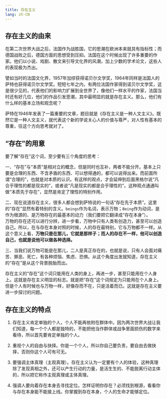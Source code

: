 ```yaml
---
title: 存在主义
lang: zh-CN
---
```


## 存在主义的由来

在第二次世界大战之后，法国作为战胜国，它的思潮在欧洲本来就具有指标性；而德国战败之后，德国方面的思想受到压抑。法国在这个时候出现了许多重要的作家。他们以小说、戏剧、散文来引导文化界的风潮，加上少数的学术论文，这些人的表现极为杰出。

譬如当时的法国文化界，1957年加缪获得诺贝尔文学奖，1964年同样是法国人的萨特也获得诺贝尔文学奖。短短七年之内，有两位法国作家得到诺贝尔文学奖，这是很少见的，代表他们的影响力扩展到全世界了，像他们一样水平的作家，法国当时还有好几位，他们的作品引发思潮，其中最明显的就是存在主义。那么，他们有什么样的基本立场和观念呢？

萨特在1946年发表了一篇重要的文章，题目就是《存在主义是一种人文主义》。既然它是一种人文主义，就代表这个新的学说关心人的价值与尊严，对人性有基本的尊重，往这个方向思考就对了。


## “存在”的用意

要了解“存在”这个词，至少要有三个角度的思考：

一、“存在”与“本质”是相对立的概念，但是同时也互补，两者不能分开。基本上只要是合理的东西、不含矛盾的东西、可以想得通的，都可以说得出来。而前面所谓“合理的”，也就是对本质的认识。有这样的观点，才会延伸到后面黑格尔说“凡合乎理性的都是现实的”，或者说“凡是现实的都是合乎理性的”。这种观点通通叫做“本质先于存在”，显然是肯定了理性的特别作用。

二、现在说道存在主义，很多人都会想到萨特说的一句话“存在先于本质”。这里的“存在”显然有着特别的含义。`beings`作为名词，表示万物；`Being`作为动词，是作为根源的、是万物存在的最基本的动力（我们要把它翻译成“存在本身”）。  
万物的存在还可以进行分辨，进一步看，万物中只有人类有创造力，甚至可以创造自己。所以，在与存在本身对照的时候，人的存在最特别，它与万物都不一样。从这个意义上看，**万物只是在那儿，它就是那样子；而人的存在不一样，他可以创造自己，也就是说他可以做各种选择。**

三、当我们说万物可能是在那儿，二人是真正存在的，也就是说，只有人会面对痛苦、罪恶、死亡，有各种烦恼、焦虑、恐惧。从这个角度出发就知道，存在主义的“存在”是从这个背景脱胎而出。

存在主义的“存在”这个词只能用在人类的身上，再进一步，甚至只能用在个人身上。这就是存在主义明显的标志。就是把“存在”这个词规定为只能用在个人身上。但是个人有时候也与万物一样，好像存而不在，只是活着而已。这就是存在主义要进一步探讨的问题。


## 存在主义的特点

1. 存在主义肯定单独的个人，个人不能再依附在群体中。因为两次世界大战让我们知道，每一个个人都是独特的，不能把他当作群体或战争里面损伤的数字来看待，所以首先要肯定单独的个人。

2. 重视个人的自由与抉择。你是一个个人，所以你自己要负责，要自由去做抉择，否则你这个人可有可无。

3. 要强调主体真理（主观真理）。存在主义认为一定要有个人的体验，这种真理除了发现真相之外，还可以产生行动的力量，是活生生的、不能脱离行动主体的，所以把它称作主观真理或主体真理。

4. 强调人要向着存在本身去寻找定位。怎样证明你存在？必须找到根源，看看你与存在本身能不能接上线。你掌握到存在本身，个人的生命才能够定位。
